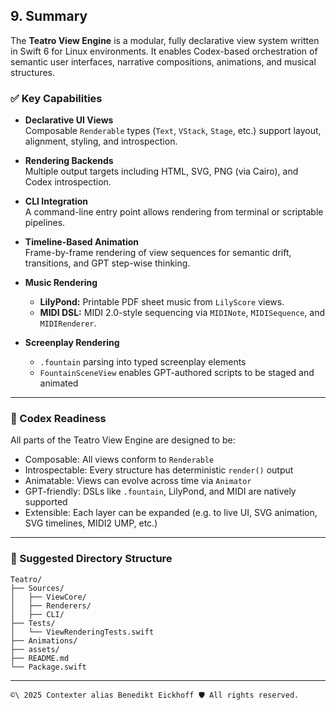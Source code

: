 ## 9. Summary

The **Teatro View Engine** is a modular, fully declarative view system written in Swift 6 for Linux environments. It enables Codex-based orchestration of semantic user interfaces, narrative compositions, animations, and musical structures.

### ✅ Key Capabilities

- **Declarative UI Views**  
  Composable `Renderable` types (`Text`, `VStack`, `Stage`, etc.) support layout, alignment, styling, and introspection.

- **Rendering Backends**  
  Multiple output targets including HTML, SVG, PNG (via Cairo), and Codex introspection.

- **CLI Integration**  
  A command-line entry point allows rendering from terminal or scriptable pipelines.

- **Timeline-Based Animation**  
  Frame-by-frame rendering of view sequences for semantic drift, transitions, and GPT step-wise thinking.

- **Music Rendering**  
  - **LilyPond:** Printable PDF sheet music from `LilyScore` views.
  - **MIDI DSL:** MIDI 2.0-style sequencing via `MIDINote`, `MIDISequence`, and `MIDIRenderer`.

- **Screenplay Rendering**  
  - `.fountain` parsing into typed screenplay elements
  - `FountainSceneView` enables GPT-authored scripts to be staged and animated

---

### 🧠 Codex Readiness

All parts of the Teatro View Engine are designed to be:

- Composable: All views conform to `Renderable`  
- Introspectable: Every structure has deterministic `render()` output  
- Animatable: Views can evolve across time via `Animator`  
- GPT-friendly: DSLs like `.fountain`, LilyPond, and MIDI are natively supported  
- Extensible: Each layer can be expanded (e.g. to live UI, SVG animation, SVG timelines, MIDI2 UMP, etc.)

---

### 📁 Suggested Directory Structure

```
Teatro/
├── Sources/
│   ├── ViewCore/
│   ├── Renderers/
│   ├── CLI/
├── Tests/
│   └── ViewRenderingTests.swift
├── Animations/
├── assets/
├── README.md
└── Package.swift
```

---



````text
©\ 2025 Contexter alias Benedikt Eickhoff 🛡️ All rights reserved.
````


